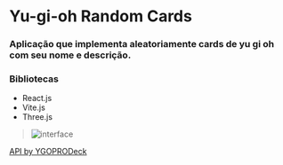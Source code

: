 # Yu-gi-oh Random Cards

### Aplicação que implementa aleatoriamente cards de yu gi oh com seu nome e descrição.

### **Bibliotecas**
- React.js
- Vite.js
- Three.js

> ![interface](https://github.com/user-attachments/assets/66aba345-d8c9-4530-974a-db6a94802658)

[API by YGOPRODeck](https://ygoprodeck.com/api-guide/) 
